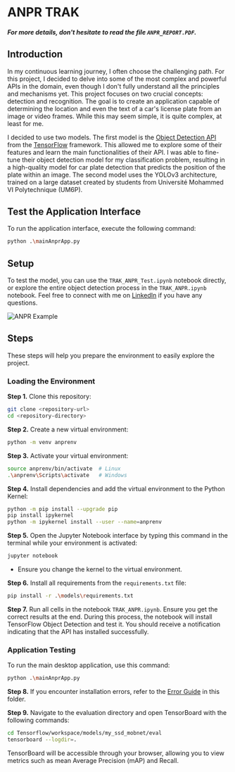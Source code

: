 # ANPR TRAK

##### For more details, don't hesitate to read the file `ANPR_REPORT.PDF`.

## Introduction

In my continuous learning journey, I often choose the challenging path. For this project, I decided to delve into some of the most complex and powerful APIs in the domain, even though I don't fully understand all the principles and mechanisms yet. This project focuses on two crucial concepts: detection and recognition. The goal is to create an application capable of determining the location and even the text of a car's license plate from an image or video frames. While this may seem simple, it is quite complex, at least for me.

I decided to use two models. The first model is the [Object Detection API](https://github.com/tensorflow/models/tree/master/research/object_detection) from the [TensorFlow](https://www.tensorflow.org/) framework. This allowed me to explore some of their features and learn the main functionalities of their API. I was able to fine-tune their object detection model for my classification problem, resulting in a high-quality model for car plate detection that predicts the position of the plate within an image. The second model uses the YOLOv3 architecture, trained on a large dataset created by students from Université Mohammed VI Polytechnique (UM6P).

## Test the Application Interface

To run the application interface, execute the following command:

```bash
python .\mainAnprApp.py
```

## Setup

To test the model, you can use the `TRAK_ANPR_Test.ipynb` notebook directly, or explore the entire object detection process in the `TRAK_ANPR.ipynb` notebook. Feel free to connect with me on [LinkedIn](https://www.linkedin.com/in/hamza-el-filali-en1999/) if you have any questions.

![ANPR Example](https://i.imgur.com/SaUSstN.png)

## Steps

These steps will help you prepare the environment to easily explore the project.

### Loading the Environment

**Step 1.** Clone this repository:

```bash
git clone <repository-url>
cd <repository-directory>
```

**Step 2.** Create a new virtual environment:

```bash
python -m venv anprenv
```

**Step 3.** Activate your virtual environment:

```bash
source anprenv/bin/activate  # Linux
.\anprenv\Scripts\activate   # Windows
```

**Step 4.** Install dependencies and add the virtual environment to the Python Kernel:

```bash
python -m pip install --upgrade pip
pip install ipykernel
python -m ipykernel install --user --name=anprenv
```

**Step 5.** Open the Jupyter Notebook interface by typing this command in the terminal while your environment is activated:

```bash
jupyter notebook
```

- Ensure you change the kernel to the virtual environment.

**Step 6.** Install all requirements from the `requirements.txt` file:

```bash
pip install -r .\models\requirements.txt
```

**Step 7.** Run all cells in the notebook `TRAK_ANPR.ipynb`. Ensure you get the correct results at the end. During this process, the notebook will install TensorFlow Object Detection and test it. You should receive a notification indicating that the API has installed successfully.

### Application Testing

To run the main desktop application, use this command:

```bash
python .\mainAnprApp.py
```

**Step 8.** If you encounter installation errors, refer to the [Error Guide](https://github.com/nicknochnack/TFODCourse/blob/main/Error%20Guide.md) in this folder.

**Step 9.** Navigate to the evaluation directory and open TensorBoard with the following commands:

```bash
cd Tensorflow/workspace/models/my_ssd_mobnet/eval
tensorboard --logdir=.
```

TensorBoard will be accessible through your browser, allowing you to view metrics such as mean Average Precision (mAP) and Recall.
